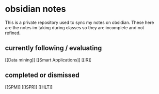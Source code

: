 # obsidian notes

This is a private repository used to sync my notes on obsidian.
These here are the notes im taking during classes so they are incomplete and not refined.
## currently following / evaluating
[[Data mining]] 
[[Smart Applications]]
[[IR]]
## completed or dismissed
[[SPM]]
[[ISPR]]
[[HLT]]
